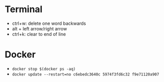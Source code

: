 # Terminal
- ctrl+w: delete one word backwards
- alt + left arrow/right arrow
- ctrl+k: clear to end of line
<!-- - ctrl+u: clear to beginning of line -->
# Docker
- `docker stop $(docker ps -aq)`
- `docker update --restart=no c6ebedc3640c 5974f3fd6c32 f9e71120a907`